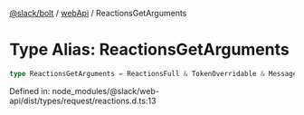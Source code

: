 [@slack/bolt](../../../../index.md) / [webApi](../index.md) / ReactionsGetArguments

# Type Alias: ReactionsGetArguments

```ts
type ReactionsGetArguments = ReactionsFull & TokenOverridable & MessageArgument | FileArgument | FileCommentArgument;
```

Defined in: node\_modules/@slack/web-api/dist/types/request/reactions.d.ts:13
